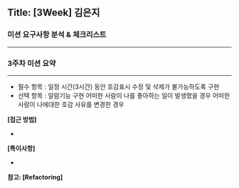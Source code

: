 ## Title: [3Week] 김은지

### 미션 요구사항 분석 & 체크리스트


---

### 3주차 미션 요약

---

- 필수 항목 : 일정 시간(3시간) 동안 호감표시 수정 및 삭제가 불가능하도록 구현
- 선택 항목 : 알람기능 구현
    어떠한 사람이 나를 좋아하는 일이 발생했을 경우
    어떠한 사람이 나에대한 호감 사유를 변경한 경우

**[접근 방법]**

-

**[특이사항]**

-

**참고: [Refactoring]**
